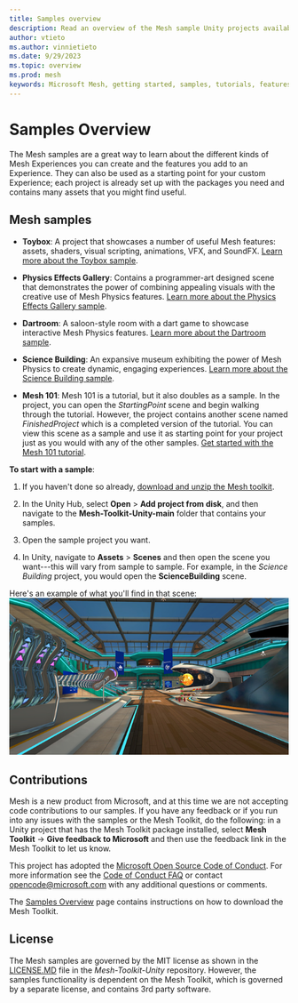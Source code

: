 ```yaml
---
title: Samples overview
description: Read an overview of the Mesh sample Unity projects available in the Mesh Toolkit.
author: vtieto
ms.author: vinnietieto
ms.date: 9/29/2023
ms.topic: overview
ms.prod: mesh
keywords: Microsoft Mesh, getting started, samples, tutorials, features, toolkit, Mesh toolkit
---
```


# Samples Overview

The Mesh samples are a great way to learn about the different kinds of Mesh Experiences you can create and the features you add  to an Experience. They can also be used as a starting point for your custom Experience; each project is already set up with the packages you need and contains many assets that you might find useful.

## Mesh samples

- **Toybox**: A project that showcases a number of useful Mesh features: assets, shaders, visual scripting, animations, VFX, and SoundFX. [Learn more about the Toybox sample](toybox.md).

- **Physics Effects Gallery**: Contains a programmer-art designed scene that demonstrates the power of combining appealing visuals with the creative use of Mesh Physics features. [Learn more about the Physics Effects Gallery sample](physics-effects-gallery.md).

- **Dartroom**: A saloon-style room with a dart game to showcase interactive Mesh Physics features. [Learn more about the Dartroom sample](dartroom.md).

- **Science Building**: An expansive museum exhibiting the power of Mesh Physics to create dynamic, engaging experiences. [Learn more about the Science Building sample](science-building.md).

- **Mesh 101**: Mesh 101 is a tutorial, but it also doubles as a sample. In the project, you can open the *StartingPoint* scene and begin walking through the tutorial. However, the project contains another scene named *FinishedProject* which is a completed version of the tutorial. You can view this scene as a sample and use it as starting point for your project just as you would with any of the other samples. [Get started with the Mesh 101 tutorial](../mesh-101-tutorial/mesh-101-01-overview-and-setup.md).

**To start with a sample**:

1. If you haven't done so already, [download and unzip the Mesh toolkit](download-the-mesh-toolkit.md).

1. In the Unity Hub, select **Open** > **Add project from disk**, and then navigate to the **Mesh-Toolkit-Unity-main** folder that contains your samples.

1. Open the sample project you want. 

1. In Unity, navigate to **Assets** > **Scenes** and then open the scene you want---this will vary from sample to sample. For example, in the *Science Building* project, you would open the **ScienceBuilding** scene.

Here's an example of what you'll find in that scene:![](../../../media/get-started-developing-mesh/image007.png)

## Contributions

Mesh is a new product from Microsoft, and at this time we are not accepting code contributions to our samples.  If you have any feedback or if you run into any issues with the samples or the Mesh Toolkit, do the following: in a Unity project that has the Mesh Toolkit package installed, select **Mesh Toolkit** -> **Give feedback to Microsoft** and then use the feedback link in the Mesh Toolkit to let us know.

This project has adopted the [Microsoft Open Source Code of Conduct](https://opensource.microsoft.com/codeofconduct/).
For more information see the [Code of Conduct FAQ](https://opensource.microsoft.com/codeofconduct/faq/) or
contact [opencode@microsoft.com](mailto:opencode@microsoft.com) with any additional questions or comments.

The [Samples Overview](samples-overview.md) page contains instructions on how to download the Mesh Toolkit.

## License

The Mesh samples are governed by the MIT license as shown in the [LICENSE.MD](https://github.com/microsoft/Mesh-Toolkit-Unity/blob/main/LICENSE) file in the *Mesh-Toolkit-Unity* repository. However, the samples functionality is dependent on the Mesh Toolkit, which is governed by a separate license, and contains 3rd party software. 
